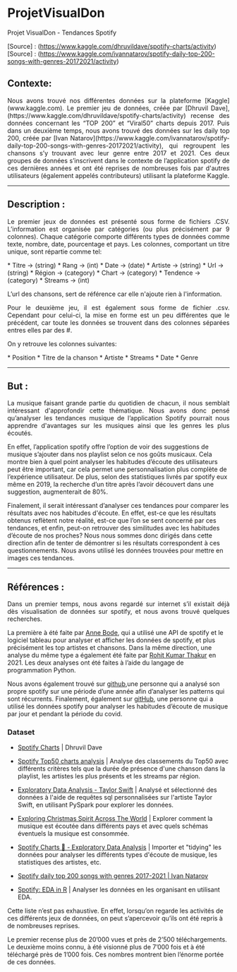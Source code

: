 # ProjetVisualDon
Projet VisualDon - Tendances Spotify

[Source] : (https://www.kaggle.com/dhruvildave/spotify-charts/activity)
[Source] : (https://www.kaggle.com/ivannatarov/spotify-daily-top-200-songs-with-genres-20172021/activity)

## Contexte:
<p style="text-align:justify;">Nous avons trouvé nos différentes données sur la plateforme [Kaggle](www.kaggle.com). Le premier jeu de données, créée par [Dhruvil Dave],(https://www.kaggle.com/dhruvildave/spotify-charts/activity) recense des données concernant les “TOP 200” et “Viral50” charts depuis 2017. Puis dans un deuxième temps, nous avons trouvé des données sur les daily top 200, créée par [Ivan Natarov](https://www.kaggle.com/ivannatarov/spotify-daily-top-200-songs-with-genres-20172021/activity), qui regroupent les chansons s’y trouvant avec leur genre entre 2017 et 2021. Ces deux groupes de données s’inscrivent dans le contexte de l’application spotify de ces dernières années et ont été reprises de nombreuses fois par d'autres utilisateurs (également appelés contributeurs) utilisant la plateforme Kaggle.</p>

---
## Description :
<p style="text-align:justify;">Le premier jeux de données est présenté sous forme de fichiers .CSV. L’information est organisée par catégories (ou plus précisément par 9 colonnes). Chaque catégorie comporte différents types de données comme texte, nombre, date, pourcentage et pays. Les colonnes,  comportant un titre unique, sont répartie comme tel:</p>
* Titre → (string)
* Rang → (int)
* Date → (date)
* Artiste → (string)
* Url → (string)
* Région → (category)
* Chart → (category)
* Tendence → (category)
* Streams → (int)

<p style="text-align:justify;">L’url des chansons, sert de référence car elle n'ajoute rien à l'information.</p> 

<p style="text-align:justify;">Pour le deuxième jeu, il est également sous forme de fichier .csv. Cependant pour celui-ci, la mise en forme est un peu différentes que le précédent, car toute les données se trouvent dans des colonnes séparées entres elles par des #. </p>

<p style="text-align:justify;">On y retrouve les colonnes suivantes:</p>
* Position 
* Titre de la chanson
* Artiste
* Streams
* Date
* Genre

---
## But :
<p style="text-align:justify;">La musique faisant grande partie du quotidien de chacun, il nous semblait intéressant d'approfondir cette thématique. Nous avons donc pensé qu’analyser les tendances musique de l’application Spotify pourrait nous apprendre d'avantages sur les musiques ainsi que les genres les plus écoutés.

En effet, l’application spotify offre l’option de voir des suggestions de musique s’ajouter dans nos playlist selon ce nos goûts musicaux. Cela montre bien à quel point analyser les habitudes d’écoute des utilisateurs peut être important, car cela permet une personnalisation plus complète de l’expérience utilisateur. De plus, selon des statistiques livrés par spotify eux même en 2019, la recherche d’un titre après l’avoir découvert dans une suggestion, augmenterait de 80%. 

Finalement, il serait intéressant d’analyser ces tendances pour comparer les résultats avec nos habitudes d'écoute. En effet, est-ce que les résultats obtenus reflètent notre réalité, est-ce que l’on se sent concerné par ces tendances, et enfin, peut-on retrouver des similitudes avec les habitudes d’écoute de nos proches? 
Nous nous sommes donc dirigés dans cette direction afin de tenter de démontrer si les résultats correspondent à ces questionnements. Nous avons utilisé les données trouvées pour mettre en images ces tendances.</p>

---
## Références :
<p style="text-align:justify;">Dans un premier temps, nous avons regardé sur internet s’il existait déjà dès visualisation de données sur spotify, et nous avons trouvé quelques recherches.

La première à été faite par [Anne Bode](https://towardsdatascience.com/visualizing-spotify-data-with-python-tableau-687f2f528cdd), qui a utilisé une API de spotify et le logiciel tableau pour analyser et afficher les données de spotify, et plus précisément les top artistes et chansons.
Dans la même direction, une analyse du même type a également été faite par [Rohit Kumar Thakur](https://medium.com/@ninza7?source=post_page-----4af81c5531a7-----------------------------------) en 2021. Les deux analyses ont été faites à l’aide du langage de programmation Python.

Nous avons également trouvé sur [github](https://github.com/willfurtado/Visualizing-Spotify-Data),une personne qui a analysé son propre spotify sur une période d’une année afin d’analyser les patterns qui sont récurrents. Finalement, également sur [gitHub](https://github.com/Julien-Verdun/SpotifyDataVisualizationProject), une personne qui a utilisé les données spotify pour analyser les habitudes d’écoute de musique par jour et pendant la période du covid.</p>

### Dataset
* [Spotify Charts](https://www.kaggle.com/dhruvildave/spotify-charts/code) | Dhruvil Dave

* [Spotify Top50 charts analysis](https://www.kaggle.com/alperenkaran/spotify-top50-charts-analysis)
| Analyse des classements du Top50 avec différents critères tels que la durée de présence d'une chanson dans la playlist, les artistes les plus présents et les streams par région.

* [Exploratory Data Analysis - Taylor Swift](https://www.kaggle.com/aneridalwadi/exploratory-data-analysis-taylor-swift)
| Analysé et sélectionné des données à l'aide de requêtes sql personnalisées sur l'artiste Taylor Swift, en utilisant PySpark pour explorer les données.

* [Exploring Christmas Spirit Across The World](https://www.kaggle.com/ewoudb95/exploring-christmas-spirit-across-the-world)
| Explorer comment la musique est écoutée dans différents pays et avec quels schémas éventuels la musique est consommée.

* [Spotify Charts 🎹 - Exploratory Data Analysis](https://www.kaggle.com/dhruvildave/spotify-charts-exploratory-data-analysis) 
| Importer et "tidying" les données pour analyser les différents types d'écoute de musique, les statistiques des artistes, etc.

* [Spotify daily top 200 songs with genres 2017-2021 | Ivan Natarov](https://www.kaggle.com/ivannatarov/spotify-daily-top-200-songs-with-genres-20172021/code)

* [Spotify: EDA in R](https://www.kaggle.com/marwinsolomon/spotify-eda-in-r)
| Analyser les données en les organisant en utilisant EDA.


Cette liste n’est pas exhaustive. En effet, lorsqu’on regarde les activités de ces différents jeux de données, on peut s’apercevoir qu’ils ont été repris à de nombreuses reprises.

Le premier recense plus de 20’000 vues et près de 2’500 téléchargements. Le deuxième moins connu, à été visionné plus de 7’000 fois et à été téléchargé près de 1’000 fois. Ces nombres montrent bien l’énorme portée de ces données.









